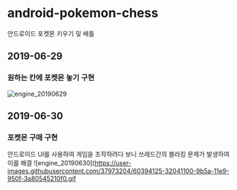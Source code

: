 # android-pokemon-chess
안드로이드 포켓몬 키우기 및 배틀

## 2019-06-29
### 원하는 칸에 포켓몬 놓기 구현
![engine_20190629](https://user-images.githubusercontent.com/37973204/60359321-b4ce8400-9a13-11e9-999f-0ae2fa77afcf.gif)

## 2019-06-30
### 포켓몬 구매 구현
안드로이드 UI를 사용하여 게임을 조작하려다 보니 쓰레드간의 블라킹 문제가 발생하여 이를 해결
![engine_20190630](https://user-images.githubusercontent.com/37973204/60394125-32041100-9b5a-11e9-950f-3a80545210f0.gif
